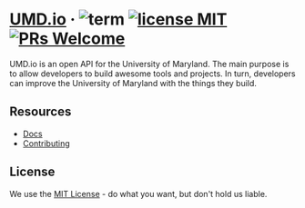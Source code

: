 # [UMD.io](http://umd.io/) &middot; ![term](https://img.shields.io/badge/term-Fall_2017-brightgreen.svg) [![license MIT](https://img.shields.io/github/license/mashape/apistatus.svg)](./LICENSE) [![PRs Welcome](https://img.shields.io/badge/PRs-welcome-brightgreen.svg)](CONTRIBUTING.md#pull-requests)

UMD.io is an open API for the University of Maryland. The main purpose is to allow developers to build awesome tools and projects. In turn, developers can improve the University of Maryland with the things they build.

## Resources

* [Docs](http://umd.io/)
* [Contributing](CONTRIBUTING.md)

## License

We use the [MIT License](./LICENSE) - do what you want, but don't hold us liable.
